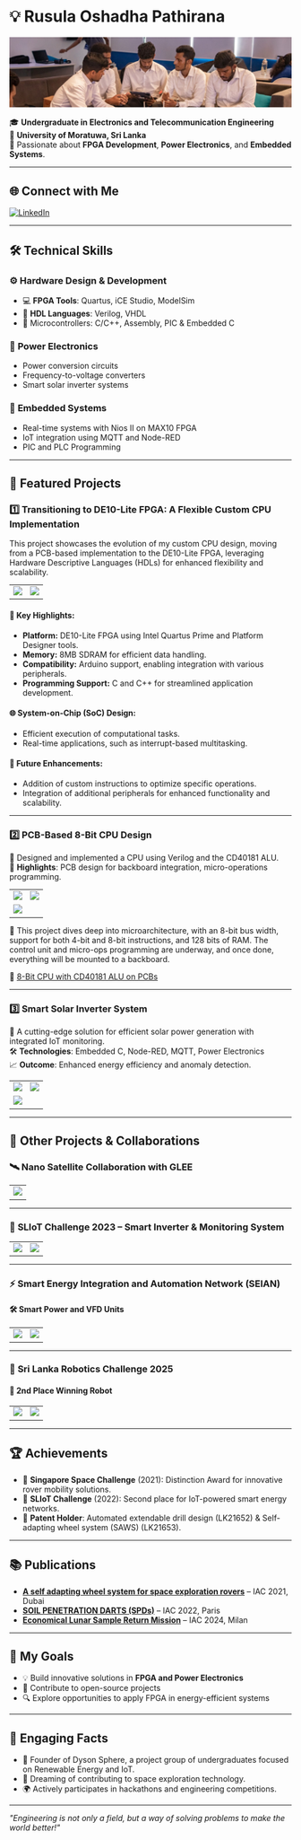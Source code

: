 # 💡 Rusula Oshadha Pathirana

![Profile Banner](Images/Profile_banner.jpg)

🎓 **Undergraduate in Electronics and Telecommunication Engineering**  
📍 **University of Moratuwa, Sri Lanka**  
🌟 Passionate about **FPGA Development**, **Power Electronics**, and **Embedded Systems**.

---

## 🌐 Connect with Me

[![LinkedIn](https://img.shields.io/badge/LinkedIn-Oshadha%20Pathirana-blue?logo=linkedin&logoColor=white)](http://www.linkedin.com/in/oshadhapathirana)  

---

## 🛠️ Technical Skills

### ⚙️ **Hardware Design & Development**
- 💻 **FPGA Tools**: Quartus, iCE Studio, ModelSim
- 🔌 **HDL Languages**: Verilog, VHDL
- 🧠 Microcontrollers: C/C++, Assembly, PIC & Embedded C

### 🔋 **Power Electronics**
- Power conversion circuits
- Frequency-to-voltage converters
- Smart solar inverter systems

### 📡 **Embedded Systems**
- Real-time systems with Nios II on MAX10 FPGA
- IoT integration using MQTT and Node-RED
- PIC and PLC Programming

---

## 🚀 Featured Projects

### 1️⃣ **Transitioning to DE10-Lite FPGA: A Flexible Custom CPU Implementation**

This project showcases the evolution of my custom CPU design, moving from a PCB-based implementation to the DE10-Lite FPGA, leveraging Hardware Descriptive Languages (HDLs) for enhanced flexibility and scalability.

<table>
<tr>
<td><img src="Images/%289%29.jpg" width="50%"></td>
<td><img src="Images/%2810%29.jpg" width="50%"></td>
</tr>
</table>

#### 🔑 Key Highlights:
- **Platform:** DE10-Lite FPGA using Intel Quartus Prime and Platform Designer tools.
- **Memory:** 8MB SDRAM for efficient data handling.
- **Compatibility:** Arduino support, enabling integration with various peripherals.
- **Programming Support:** C and C++ for streamlined application development.

#### 🌐 System-on-Chip (SoC) Design:
- Efficient execution of computational tasks.
- Real-time applications, such as interrupt-based multitasking.

#### 🚀 Future Enhancements:
- Addition of custom instructions to optimize specific operations.
- Integration of additional peripherals for enhanced functionality and scalability.

---

### 2️⃣ **PCB-Based 8-Bit CPU Design**

💾 Designed and implemented a CPU using Verilog and the CD40181 ALU.  
📐 **Highlights**: PCB design for backboard integration, micro-operations programming.

<table>
<tr>
<td><img src="Images/%286%29.jpg" width="50%"></td>
<td><img src="Images/%287%29.jpg" width="50%"></td>
</tr>
<tr><td><img src="Images/%288%29.jpg" width="50%"></td></tr>
</table>

🧠 This project dives deep into microarchitecture, with an 8-bit bus width, support for both 4-bit and 8-bit instructions, and 128 bits of RAM. The control unit and micro-ops programming are underway, and once done, everything will be mounted to a backboard.

🔗 [8-Bit CPU with CD40181 ALU on PCBs](https://github.com/OshadhaPathirana/8-Bit-CPU-with-CD40181-ALU-on-PCBs)

---

### 3️⃣ **Smart Solar Inverter System**

🔋 A cutting-edge solution for efficient solar power generation with integrated IoT monitoring.  
🛠️ **Technologies**: Embedded C, Node-RED, MQTT, Power Electronics  
📈 **Outcome**: Enhanced energy efficiency and anomaly detection.

<table>
<tr>
<td><img src="Images/%2811%29.jpg" width="50%"></td>
<td><img src="Images/%2812%29.jpg" width="50%"></td>
</tr>
<tr>
<td><img src="Images/%2814%29.jpg" width="50%"></td>
</tr>
</table>

---

## 🔧 Other Projects & Collaborations

### 🛰️ **Nano Satellite Collaboration with GLEE**
<table><tr><td><img src="Images/%281%29.jpg" width="50%"></td></tr></table>

---

### 🧠 **SLIoT Challenge 2023 – Smart Inverter & Monitoring System**
<table>
<tr>
<td><img src="Images/%282%29.jpg" width="50%"></td>
<td><img src="Images/%283%29.jpg" width="50%"></td>
</tr>
</table>

---

### ⚡ **Smart Energy Integration and Automation Network (SEIAN)**

#### 🛠 Smart Power and VFD Units
<table>
<tr>
<td><img src="Images/%284%29.jpg" width="50%"></td>
<td><img src="Images/%285%29.jpg" width="50%"></td>
</tr>
</table>

---

### 🤖 **Sri Lanka Robotics Challenge 2025**
#### 🥈 2nd Place Winning Robot
<table>
<tr>
<td><img src="Images/%2815%29.jpg" width="50%"></td>
<td><img src="Images/%2816%29.jpg" width="50%"></td>
</tr>
</table>

---

## 🏆 Achievements

- 🥇 **Singapore Space Challenge** (2021): Distinction Award for innovative rover mobility solutions.
- 🥈 **SLIoT Challenge** (2022): Second place for IoT-powered smart energy networks.
- 🏅 **Patent Holder**: Automated extendable drill design (LK21652) & Self-adapting wheel system (SAWS) (LK21653).

---

## 📚 Publications

- **[A self adapting wheel system for space exploration rovers](https://iafastro.directory/iac/paper/id/65366/summary/)** – IAC 2021, Dubai  
- **[SOIL PENETRATION DARTS (SPDs)](https://iafastro.directory/iac/paper/id/72590/summary/)** – IAC 2022, Paris  
- **[Economical Lunar Sample Return Mission](https://iafastro.directory/iac/paper/id/89101/summary/)** – IAC 2024, Milan

---

## 🎯 My Goals

- 💡 Build innovative solutions in **FPGA and Power Electronics**
- 🌱 Contribute to open-source projects
- 🔍 Explore opportunities to apply FPGA in energy-efficient systems

---

## 🎨 Engaging Facts

- 🌟 Founder of Dyson Sphere, a project group of undergraduates focused on Renewable Energy and IoT.
- 🚀 Dreaming of contributing to space exploration technology.
- 🌍 Actively participates in hackathons and engineering competitions.

---

_"Engineering is not only a field, but a way of solving problems to make the world better!"_
